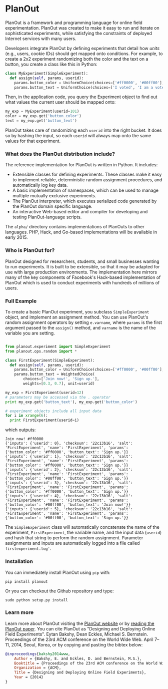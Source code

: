 # PlanOut

PlanOut is a framework and programming language for online field experimentation. PlanOut was created to make it easy to run and iterate on sophisticated experiments, while satisfying the constraints of deployed Internet services with many users.

Developers integrate PlanOut by defining experiments that detail how _units_ (e.g., users, cookie IDs) should get mapped onto conditions. For example, to create a 2x2 experiment randomizing both the color and the text on a button, you create a class like this in Python:

```python
class MyExperiment(SimpleExperiment):
  def assign(self, params, userid):
    params.button_color = UniformChoice(choices=['#ff0000', '#00ff00'], unit=userid)
    params.button_text = UniformChoice(choices=['I voted', 'I am a voter'], unit=userid)
```

Then, in the application code, you query the Experiment object to find out what values the current user should be mapped onto:
```python
my_exp = MyExperiment(userid=101)
color = my_exp.get('button_color')
text = my_exp.get('button_text')
```

PlanOut takes care of randomizing each ``userid`` into the right bucket. It does so by hashing the input, so each ``userid`` will always map onto the same values for that experiment.

### What does the PlanOut distribution include?

The reference implementation for PlanOut is written in Python.  It includes:
  * Extensible classes for defining experiments. These classes make it easy to implement reliable, deterministic random assignment procedures, and automatically log key data.
  * A basic implementation of namespaces, which can be used to manage multiple mutually exclusive experiments.
  * The PlanOut interpreter, which executes serialized code generated by the PlanOut domain specific language.
  * An interactive Web-based editor and compiler for developing and testing
  PlanOut-language scripts.

The `alpha/` directory contains implementations of PlanOuts to other languages. PHP, Hack, and Go-based implementations will be available in early 2015.

### Who is PlanOut for?
PlanOut designed for researchers, students, and small businesses wanting to run experiments. It is built to be extensible, so that it may be adapted for use with large production environments.  The implementation here mirrors many of the key components of Facebook's Hack-based implementation of PlanOut which is used to conduct experiments with hundreds of millions of users.

### Full Example

To create a basic PlanOut experiment, you subclass ``SimpleExperiment`` object, and implement an assignment method. You can use PlanOut's random assignment operators by setting ``e.varname``, where ``params`` is the first argument passed to the ``assign()`` method, and ``varname`` is the name of the variable you are setting.
```python

from planout.experiment import SimpleExperiment
from planout.ops.random import *

class FirstExperiment(SimpleExperiment):
  def assign(self, params, userid):
    params.button_color = UniformChoice(choices=['#ff0000', '#00ff00'], unit=userid)
    params.button_text = WeightedChoice(
        choices=['Join now!', 'Sign up.'],
        weights=[0.3, 0.7], unit=userid)

my_exp = FirstExperiment(userid=12)
# parameters may be accessed via the . operator
print my_exp.get('button_text'), my_exp.get('button_color')

# experiment objects include all input data
for i in xrange(6):
  print FirstExperiment(userid=i)
```

which outputs:
```
Join now! #ff0000
{'inputs': {'userid': 0}, 'checksum': '22c13b16', 'salt': 'FirstExperiment', 'name': 'FirstExperiment', 'params': {'button_color': '#ff0000', 'button_text': 'Sign up.'}}
{'inputs': {'userid': 1}, 'checksum': '22c13b16', 'salt': 'FirstExperiment', 'name': 'FirstExperiment', 'params': {'button_color': '#ff0000', 'button_text': 'Sign up.'}}
{'inputs': {'userid': 2}, 'checksum': '22c13b16', 'salt': 'FirstExperiment', 'name': 'FirstExperiment', 'params': {'button_color': '#00ff00', 'button_text': 'Sign up.'}}
{'inputs': {'userid': 3}, 'checksum': '22c13b16', 'salt': 'FirstExperiment', 'name': 'FirstExperiment', 'params': {'button_color': '#ff0000', 'button_text': 'Sign up.'}}
{'inputs': {'userid': 4}, 'checksum': '22c13b16', 'salt': 'FirstExperiment', 'name': 'FirstExperiment', 'params': {'button_color': '#00ff00', 'button_text': 'Join now!'}}
{'inputs': {'userid': 5}, 'checksum': '22c13b16', 'salt': 'FirstExperiment', 'name': 'FirstExperiment', 'params': {'button_color': '#00ff00', 'button_text': 'Sign up.'}}
```

The ``SimpleExperiment`` class will automatically concatenate the name of the experiment, ``FirstExperiment``, the variable name, and the input data (``userid``) and hash that string to perform the random assignment. Parameter assignments and inputs are automatically logged into a file called ``firstexperiment.log'``.

### Installation
You can immediately install PlanOut using `pip` with:
```
pip install planout
```

Or you can checkout the Github repository and type:

```
sudo python setup.py install
```

### Learn more
Learn more about PlanOut visiting the [PlanOut website](http://facebook.github.io/planout/) or by [reading the PlanOut paper](http://www-personal.umich.edu/~ebakshy/planout.pdf). You can cite PlanOut as "Designing and Deploying Online Field Experiments". Eytan Bakshy, Dean Eckles, Michael S. Bernstein. Proceedings of the 23rd ACM conference on the World Wide Web. April 7–11, 2014, Seoul, Korea, or by copying and pasting the bibtex below:
``` bibtex
@inproceedings{bakshy2014www,
	Author = {Bakshy, E. and Eckles, D. and Bernstein, M.S.},
	Booktitle = {Proceedings of the 23rd ACM conference on the World Wide Web},
	Organization = {ACM},
	Title = {Designing and Deploying Online Field Experiments},
	Year = {2014}
}
```
